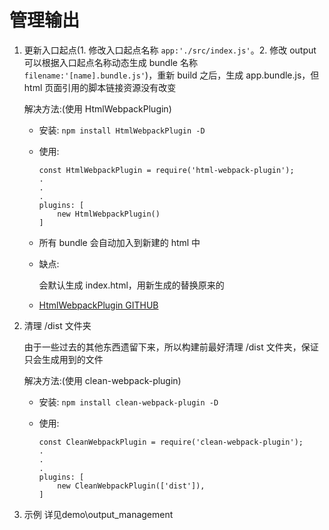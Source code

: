# 管理输出

1. 更新入口起点(1. 修改入口起点名称 ``` app:'./src/index.js' ```。2. 修改 output 可以根据入口起点名称动态生成 bundle 名称 ``` filename:'[name].bundle.js' ```)，重新 build 之后，生成 app.bundle.js，但 html 页面引用的脚本链接资源没有改变

    解决方法:(使用 HtmlWebpackPlugin)

    + 安装: ``` npm install HtmlWebpackPlugin -D ```

    + 使用: 

        ```
        const HtmlWebpackPlugin = require('html-webpack-plugin');
        .
        .
        .
        plugins: [
            new HtmlWebpackPlugin()
        ]
        ```
    + 所有 bundle 会自动加入到新建的 html 中 

    + 缺点:

        会默认生成 index.html，用新生成的替换原来的

    + [HtmlWebpackPlugin GITHUB](https://github.com/jantimon/html-webpack-plugin)

2. 清理 /dist 文件夹

    由于一些过去的其他东西遗留下来，所以构建前最好清理 /dist 文件夹，保证只会生成用到的文件

    解决方法:(使用 clean-webpack-plugin)

    + 安装: ``` npm install clean-webpack-plugin -D ```

    + 使用:

        ```
        const CleanWebpackPlugin = require('clean-webpack-plugin');
        .
        .
        .
        plugins: [
            new CleanWebpackPlugin(['dist']),
        ]
        ```

3. 示例
详见demo\output_management